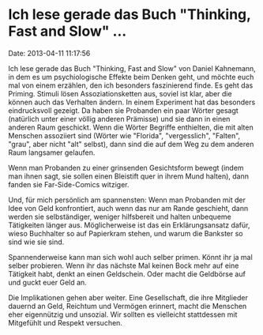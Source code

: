 Ich lese gerade das Buch \"Thinking, Fast and Slow\" \...
=========================================================

Date: 2013-04-11 11:17:56

Ich lese gerade das Buch \"Thinking, Fast and Slow\" von Daniel
Kahnemann, in dem es um psychiologische Effekte beim Denken geht, und
möchte euch mal von einem erzählen, den ich besonders faszinierend
finde. Es geht das Priming. Stimuli lösen Assoziationsketten aus, soviel
ist klar, aber die können auch das Verhalten ändern. In einem Experiment
hat das besonders eindrucksvoll gezeigt. Da haben sie Probanden ein paar
Wörter gesagt (natürlich unter einer völlig anderen Prämisse) und sie
dann in einen anderen Raum geschickt. Wenn die Wörter Begriffe
enthielten, die mit alten Menschen assoziiert sind (Wörter wie
\"Florida\", \"vergesslich\", \"Falten\", \"grau\", aber nicht \"alt\"
selbst), dann sind die auf dem Weg zu dem anderen Raum langsamer
gelaufen.

Wenn man Probanden zu einer grinsenden Gesichtsform bewegt (indem man
ihnen sagt, sie sollen einen Bleistift quer in ihrem Mund halten), dann
fanden sie Far-Side-Comics witziger.

Und, für mich persönlich am spannensten: Wenn man Probanden mit der Idee
von Geld konfrontiert, auch wenn das nur am Rande geschieht, dann werden
sie selbständiger, weniger hilfsbereit und halten unbequeme Tätigkeiten
länger aus. Möglicherweise ist das ein Erklärungsansatz dafür, wieso
Buchhalter so auf Papierkram stehen, und warum die Bankster so sind wie
sie sind.

Spannenderweise kann man sich wohl auch selber primen. Könnt ihr ja mal
selber probieren. Wenn ihr das nächste Mal keinen Bock mehr auf eine
Tätigkeit habt, denkt an einen Geldschein. Oder macht die Geldbörse auf
und guckt euer Geld an.

Die Implikationen gehen aber weiter. Eine Gesellschaft, die ihre
Mitglieder dauernd an Geld, Reichtum und Vermögen erinnert, macht die
Menschen eher eigennützig und unsozial. Wir sollten es vielleicht
stattdessen mit Mitgefühlt und Respekt versuchen.
